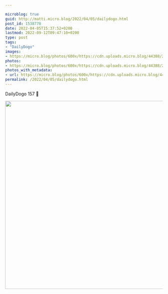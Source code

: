 ```yaml
---

microblog: true
guid: http://matti.micro.blog/2022/04/05/dailydogo.html
post_id: 1538778
date: 2022-04-05T15:37:52+0200
lastmod: 2022-09-12T09:47:10+0200
type: post
tags:
- "DailyDogo"
images:
- https://micro.blog/photos/600x/https://cdn.uploads.micro.blog/44388/2022/e4f3833cb4.jpg
photos:
- https://micro.blog/photos/600x/https://cdn.uploads.micro.blog/44388/2022/e4f3833cb4.jpg
photos_with_metadata:
- url: https://micro.blog/photos/600x/https://cdn.uploads.micro.blog/44388/2022/e4f3833cb4.jpg
permalink: /2022/04/05/dailydogo.html
---
```

DailyDogo 157 🐶

<img src="/media/uploads/2022/e4f3833cb4.jpg" width="600" height="600" alt="" />
